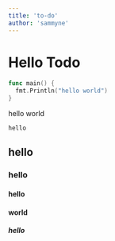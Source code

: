 ```yaml
---
title: 'to-do'
author: 'sammyne'
---
```


# Hello Todo

```go
func main() {
  fmt.Println("hello world")
}
```

hello world

`hello`

## hello

### hello

#### hello

#### world

##### hello

